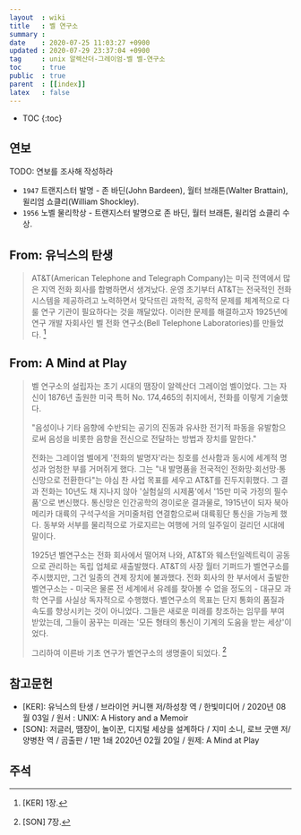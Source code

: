 ```yaml
---
layout  : wiki
title   : 벨 연구소
summary : 
date    : 2020-07-25 11:03:27 +0900
updated : 2020-07-29 23:37:04 +0900
tag     : unix 알렉산더-그레이엄-벨 벨-연구소
toc     : true
public  : true
parent  : [[index]]
latex   : false
---
```

* TOC
{:toc}

## 연보

TODO: 연보를 조사해 작성하라

- `1947` 트랜지스터 발명 - 존 바딘(John Bardeen), 월터 브래튼(Walter Brattain), 윌리엄 쇼클리(William Shockley).
- `1956` 노벨 물리학상 - 트랜지스터 발명으로 존 바딘, 월터 브래튼, 윌리엄 쇼클리 수상.

## From: 유닉스의 탄생

> AT&T(American Telephone and Telegraph Company)는 미국 전역에서 많은 지역 전화 회사를 합병하면서 생겨났다.
운영 초기부터 AT&T는 전국적인 전화 시스템을 제공하려고 노력하면서 맞닥뜨린 과학적, 공학적 문제를 체계적으로 다룰 연구 기관이 필요하다는 것을 깨달았다.
이러한 문제를 해결하고자 1925년에 연구 개발 자회사인 벨 전화 연구소(Bell Telephone Laboratories)를 만들었다.
[^KER-1]

## From: A Mind at Play

> 벨 연구소의 설립자는 초기 시대의 땜장이 알렉산더 그레이엄 벨이었다.
그는 자신이 1876년 출원한 미국 특허 No. 174,465의 취지에서, 전화를 이렇게 기술했다.
>
> "음성이나 기타 음향에 수반되는 공기의 진동과 유사한 전기적 파동을 유발함으로써 음성을 비롯한 음향을 전신으로 전달하는 방법과 장치를 말한다."
>
> 전화는 그레이엄 벨에게 '전화의 발명자'라는 칭호를 선사함과 동시에 세계적 명성과 엄청한 부를 거머쥐게 했다.
그는 "내 발명품을 전국적인 전화망⋅회선망⋅통신망으로 전환한다"는 야심 찬 사업 목표를 세우고 AT&T를 진두지휘했다.
그 결과 전화는 10년도 채 지나지 않아 '실험실의 시제품'에서 '15만 미국 가정의 필수품'으로 변신했다.
통신망은 인간공학의 경이로운 결과물로, 1915년이 되자 북아메리카 대륙의 구석구석을 거미줄처럼 연결함으로써 대륙횡단 통신을 가능케 했다.
동부와 서부를 물리적으로 가로지르는 여행에 거의 일주일이 걸리던 시대에 말이다.
>
> 1925년 벨연구소는 전화 회사에서 떨어져 나와, AT&T와 웨스턴일렉트릭이 공동으로 관리하는 독립 업체로 새출발했다. AT&T의 사장 월터 기퍼드가 벨연구소를 주시했지만, 그건 일종의 견제 장치에 불과했다. 전화 회사의 한 부서에서 출발한 벨연구소는 - 미국은 물론 전 세계에서 유례를 찾아볼 수 없을 정도의 - 대규모 과학 연구를 사실상 독자적으로 수행했다. 벨연구소의 목표는 단지 통화의 품질과 속도를 향상시키는 것이 아니었다.
그들은 새로운 미래를 창조하는 임무를 부여 받았는데, 그들이 꿈꾸는 미래는 '모든 형태의 통신이 기계의 도움을 받는 세상'이었다.
>
> 그리하여 이른바 기초 연구가 벨연구소의 생명줄이 되었다.
[^SON-7]

## 참고문헌

- [KER]: 유닉스의 탄생 / 브라이언 커니핸 저/하성창 역 / 한빛미디어 / 2020년 08월 03일 / 원서 : UNIX: A History and a Memoir
- [SON]: 저글러, 땜장이, 놀이꾼, 디지털 세상을 설계하다 / 지미 소니, 로브 굿맨 저/양병찬 역 / 곰출판 / 1판 1쇄 2020년 02월 20일 / 원제: A Mind at Play

## 주석

[^SON-7]: [SON] 7장.
[^KER-1]: [KER] 1장.

